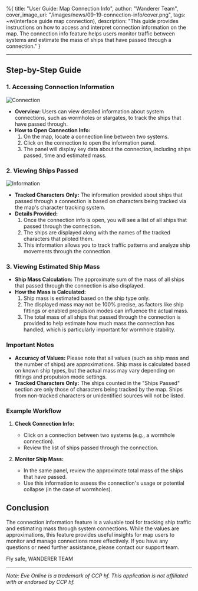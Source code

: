 %{
title: "User Guide: Map Connection Info",
author: "Wanderer Team",
cover_image_uri: "/images/news/09-19-connection-info/cover.png",
tags: ~w(interface guide map connection),
description: "This guide provides instructions on how to access and interpret connection information on the map. The connection info feature helps users monitor traffic between systems and estimate the mass of ships that have passed through a connection."
}

---

## Step-by-Step Guide

### 1. Accessing Connection Information

![Connection](/images/news/09-19-connection-info/connection.png "Connection")

- **Overview:** Users can view detailed information about system connections, such as wormholes or stargates, to track the ships that have passed through.
- **How to Open Connection Info:**
  1. On the map, locate a connection line between two systems.
  2. Click on the connection to open the information panel.
  3. The panel will display key data about the connection, including ships passed, time and estimated mass.

### 2. Viewing Ships Passed

![Information](/images/news/09-19-connection-info/info.png "Information")

- **Tracked Characters Only:** The information provided about ships that passed through a connection is based on characters being tracked via the map's character tracking system.
- **Details Provided:**
  1. Once the connection info is open, you will see a list of all ships that passed through the connection.
  2. The ships are displayed along with the names of the tracked characters that piloted them.
  3. This information allows you to track traffic patterns and analyze ship movements through the connection.

### 3. Viewing Estimated Ship Mass

- **Ship Mass Calculation:** The approximate sum of the mass of all ships that passed through the connection is also displayed.
- **How the Mass is Calculated:**
  1. Ship mass is estimated based on the ship type only.
  2. The displayed mass may not be 100% precise, as factors like ship fittings or enabled propulsion modes can influence the actual mass.
  3. The total mass of all ships that passed through the connection is provided to help estimate how much mass the connection has handled, which is particularly important for wormhole stability.

### Important Notes

- **Accuracy of Values:** Please note that all values (such as ship mass and the number of ships) are approximations. Ship mass is calculated based on known ship types, but the actual mass may vary depending on fittings and propulsion mode settings.
- **Tracked Characters Only:** The ships counted in the "Ships Passed" section are only those of characters being tracked by the map. Ships from non-tracked characters or unidentified sources will not be listed.

### Example Workflow

1. **Check Connection Info:**
   - Click on a connection between two systems (e.g., a wormhole connection).
   - Review the list of ships passed through the connection.

2. **Monitor Ship Mass:**
   - In the same panel, review the approximate total mass of the ships that have passed.
   - Use this information to assess the connection's usage or potential collapse (in the case of wormholes).

## Conclusion

The connection information feature is a valuable tool for tracking ship traffic and estimating mass through system connections. While the values are approximations, this feature provides useful insights for map users to monitor and manage connections more effectively. If you have any questions or need further assistance, please contact our support team.

Fly safe,
WANDERER TEAM

---

_Note: Eve Online is a trademark of CCP hf. This application is not affiliated with or endorsed by CCP hf._
